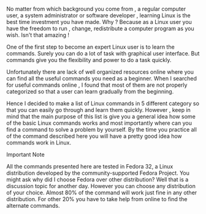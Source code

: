 

No matter from which background you come from , a regular computer user, a system administrator or software developer , learning Linux is the best time investment you have made. Why ? Because as  a  Linux user you have the freedom to run , change, redistribute  a computer program as you wish. Isn't that amazing ! 

One of the first step to become an expert Linux user is to learn the commands. Surely you can do a lot of task with graphical user interface. But commands give you the flexibility and power to do a task quickly. 

Unfortunately there are lack of well organized resources  online where you can find all the useful commands you need as a beginner. When I searched for useful commands online , I found that most of them are not properly categorized  so that a user can learn gradually from the beginning. 
 
Hence I decided to make a list of Linux commands in 5 different category so that you can easily go through and learn them quickly. However , keep in mind that the main purpose of this list is give you a general idea how some of the basic Linux commands works and most importantly where can you find a command to solve a problem by yourself. By the time you practice all of the command described here you will have a pretty good idea how commands work in Linux.

Important Note 

All the commands presented here are tested in Fedora 32, a Linux distribution developed by the community-supported Fedora Project. You might ask why did I choose Fedora over other distribution? Well that is a discussion topic for another day. However you can choose any distribution of your choice. Almost 80% of the command will work just fine in any other distribution. For other 20% you have to take help from online to find the alternate commands. 



